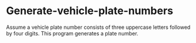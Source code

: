 # Generate-vehicle-plate-numbers
Assume a vehicle plate number consists of three uppercase letters followed by four digits. This program generates a plate number.
